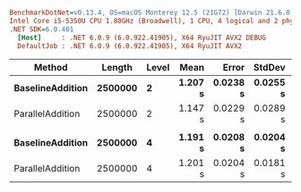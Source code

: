 ``` ini

BenchmarkDotNet=v0.13.4, OS=macOS Monterey 12.5 (21G72) [Darwin 21.6.0]
Intel Core i5-5350U CPU 1.80GHz (Broadwell), 1 CPU, 4 logical and 2 physical cores
.NET SDK=6.0.401
  [Host]     : .NET 6.0.9 (6.0.922.41905), X64 RyuJIT AVX2 DEBUG
  DefaultJob : .NET 6.0.9 (6.0.922.41905), X64 RyuJIT AVX2


```
|           Method |  Length | Level |    Mean |    Error |   StdDev | Ratio | RatioSD |
|----------------- |-------- |------ |--------:|---------:|---------:|------:|--------:|
| **BaselineAddition** | **2500000** |     **2** | **1.207 s** | **0.0238 s** | **0.0255 s** |  **1.00** |    **0.00** |
| ParallelAddition | 2500000 |     2 | 1.147 s | 0.0229 s | 0.0289 s |  0.96 |    0.03 |
|                  |         |       |         |          |          |       |         |
| **BaselineAddition** | **2500000** |     **4** | **1.191 s** | **0.0208 s** | **0.0204 s** |  **1.00** |    **0.00** |
| ParallelAddition | 2500000 |     4 | 1.201 s | 0.0204 s | 0.0181 s |  1.01 |    0.03 |
